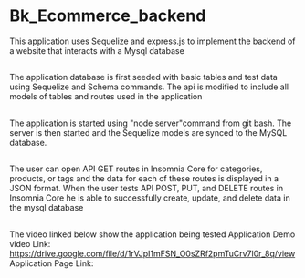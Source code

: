 # Bk_Ecommerce_backend
This application uses Sequelize and express.js to implement the backend of a website that interacts with a Mysql database 

## 
The application database is first seeded with basic tables and test data using Sequelize and Schema commands. The api is modified to include all models of tables and routes used in the application

## 
The application is started using "node server"command from git bash. The server is then started and the Sequelize models are synced to the MySQL database.

## 
The user can open API GET routes in Insomnia Core for categories, products, or tags and the data for each of these routes is displayed in a JSON format.
When the user tests API POST, PUT, and DELETE routes in Insomnia Core
he is  able to successfully create, update, and delete data in the mysql database

##
The video linked below show the application being tested 
Application Demo video Link: https://drive.google.com/file/d/1rVJpI1mFSN_O0sZRf2pmTuCrv7l0r_8q/view
Application Page Link: